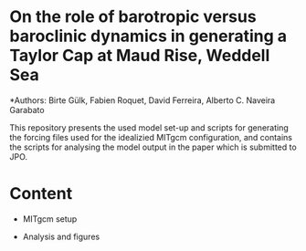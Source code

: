 # On the role of barotropic versus baroclinic dynamics in generating a Taylor Cap at Maud Rise, Weddell Sea

*Authors: Birte Gülk, Fabien Roquet, David Ferreira, Alberto C. Naveira Garabato

This repository presents the used model set-up and scripts for generating the forcing files used for the idealizied MITgcm configuration, and contains the scripts for analysing the model output in the paper which is submitted to JPO.

# Content

- MITgcm setup

- Analysis and figures